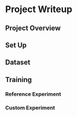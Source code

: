 # Project Writeup

## Project Overview

## Set Up

## Dataset

## Training
### Reference Experiment
### Custom Experiment
